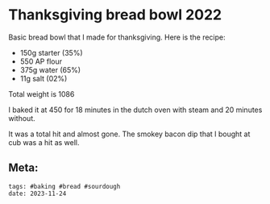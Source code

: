 # Thanksgiving bread bowl 2022

Basic bread bowl that I made for thanksgiving. Here is the recipe:

- 150g starter (35%)
- 550 AP flour
- 375g water (65%)
- 11g salt (02%)

Total weight is 1086

I baked it at 450 for 18 minutes in the dutch oven with steam and 20
minutes without.

It was a total hit and almost gone. The smokey bacon dip that I bought at cub was a hit as well.

## Meta:

    tags: #baking #bread #sourdough
    date: 2023-11-24

